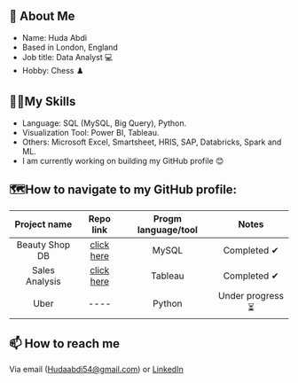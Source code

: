 ## **👩 About Me**

- Name: Huda Abdi
- Based in London, England
- Job title: Data Analyst 💻
- Hobby: Chess ♟️

## **🔌🧬My Skills**

- Language: SQL (MySQL, Big Query), Python.
- Visualization Tool: Power BI, Tableau.
- Others: Microsoft Excel, Smartsheet, HRIS, SAP, Databricks, Spark and ML.
- I am currently working on building my GitHub profile 😊

  

## **🗺How to navigate to my GitHub profile:**

| Project name | Repo link | Progm language/tool  | Notes |
|    :---:     |     :---:      |     :---: |            :---: |
| Beauty Shop DB   | [click here](https://github.com/Huda30/CFG-SQL-Project/blob/main/SQL_Project_Beauty_Database.pdf)    | MySQL    |  Completed ✔   |
| Sales Analysis   | [click here](https://github.com/Huda30/Data-Superstore/blob/main/FTD%20Tableau%20Sales%20Analysis.twbx)     | Tableau    |  Completed ✔   |
| Uber   | ----     | Python    |  Under progress ⏳   |


## **📫 How to reach me**

Via email ([Hudaabdi54@gmail.com](mailto:Hudaabdi54@gmail.com)) or [LinkedIn](https://www.linkedin.com/in/huda-abdi-798980172/)
